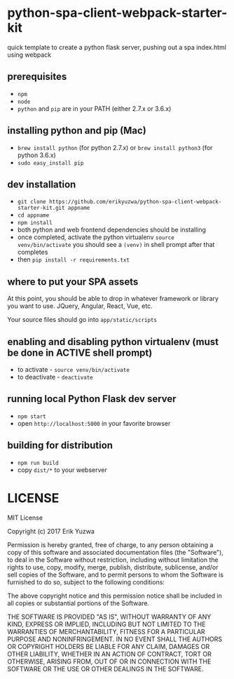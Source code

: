 # python-spa-client-webpack-starter-kit
quick template to create a python flask server, pushing out a spa index.html using webpack

## prerequisites

* `npm`
* `node`
* `python` and `pip` are in your PATH (either 2.7.x or 3.6.x)

## installing python and pip (Mac)

* `brew install python` (for python 2.7.x) or `brew install python3` (for python 3.6.x)
* `sudo easy_install pip`

## dev installation

* `git clone https://github.com/erikyuzwa/python-spa-client-webpack-starter-kit.git appname`
* `cd appname`
* `npm install`
* both python and web frontend dependencies should be installing
* once completed, activate the python virtualenv `source venv/bin/activate` 
  you should see a `(venv)` in shell prompt after that completes
* then `pip install -r requirements.txt`

## where to put your SPA assets

At this point, you should be able to drop in whatever framework or library you want to use.
JQuery, Angular, React, Vue, etc.

Your source files should go into `app/static/scripts`

## enabling and disabling python virtualenv (must be done in ACTIVE shell prompt)

* to activate - `source venv/bin/activate`
* to deactivate - `deactivate`

## running local Python Flask dev server

* `npm start`
* open `http://localhost:5000` in your favorite browser

## building for distribution

* `npm run build`
* copy `dist/*` to your webserver

# LICENSE

MIT License

Copyright (c) 2017 Erik Yuzwa

Permission is hereby granted, free of charge, to any person obtaining a copy
of this software and associated documentation files (the "Software"), to deal
in the Software without restriction, including without limitation the rights
to use, copy, modify, merge, publish, distribute, sublicense, and/or sell
copies of the Software, and to permit persons to whom the Software is
furnished to do so, subject to the following conditions:

The above copyright notice and this permission notice shall be included in all
copies or substantial portions of the Software.

THE SOFTWARE IS PROVIDED "AS IS", WITHOUT WARRANTY OF ANY KIND, EXPRESS OR
IMPLIED, INCLUDING BUT NOT LIMITED TO THE WARRANTIES OF MERCHANTABILITY,
FITNESS FOR A PARTICULAR PURPOSE AND NONINFRINGEMENT. IN NO EVENT SHALL THE
AUTHORS OR COPYRIGHT HOLDERS BE LIABLE FOR ANY CLAIM, DAMAGES OR OTHER
LIABILITY, WHETHER IN AN ACTION OF CONTRACT, TORT OR OTHERWISE, ARISING FROM,
OUT OF OR IN CONNECTION WITH THE SOFTWARE OR THE USE OR OTHER DEALINGS IN THE
SOFTWARE.

